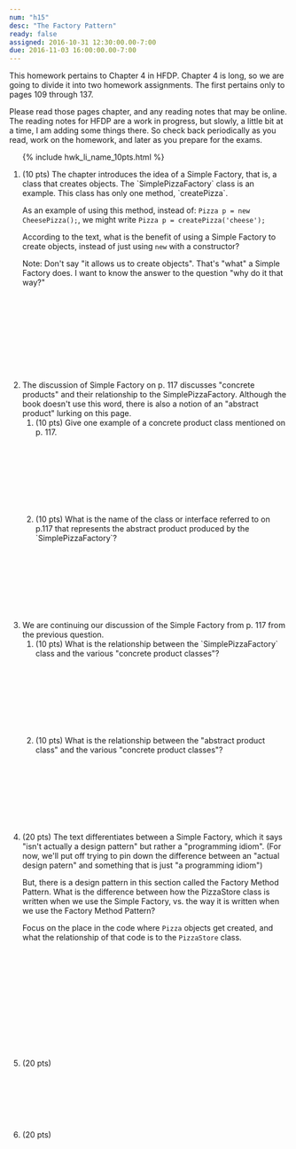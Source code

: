 ```yaml
---
num: "h15"
desc: "The Factory Pattern"
ready: false
assigned: 2016-10-31 12:30:00.00-7:00
due: 2016-11-03 16:00:00.00-7:00
---
```


This homework pertains to Chapter 4 in HFDP.  Chapter 4 is long, so we are going to divide it into two homework
assignments.  The first pertains only to pages 109 through 137.  

Please read those pages chapter, and any reading notes
that may be online.  The reading notes for HFDP are a work in progress, but slowly, a little bit at a time,
I am adding some things there.   So check back periodically as you read, work on the homework,
and later as you prepare for the exams.

<ol>

{% include hwk_li_name_10pts.html %}

<li style="margin-bottom:12em;"> (10 pts) The chapter introduces the idea of a Simple Factory, that is, a class that creates
objects.    The `SimplePizzaFactory` class is an example.     This class has only one method, `createPizza`.

As an example of using this method, instead of: `Pizza p = new CheesePizza();`, we might write `Pizza p = createPizza('cheese');`

According to the text, what is the benefit of using a Simple Factory to create objects, instead of just using `new` with a constructor?  

Note: Don't say "it allows us to create objects". That's "what" a Simple Factory does.  I want to know the answer to the question "why do it that way?"



</li>





<li style="margin-bottom:2em;" markdown="1"> The discussion of Simple Factory on p. 117 discusses  "concrete products" and their relationship to the SimplePizzaFactory.   Although the book doesn't use this word, there is also a notion of an "abstract product" lurking on this page.

<ol>

<li style="margin-bottom:10em;" markdown="1">(10 pts) Give one example of a concrete product class mentioned on p. 117.
</li>

<li style="margin-bottom:10em;" markdown="1">(10 pts) What is the name of the class or interface referred to on p.117 that represents the abstract product produced by the `SimplePizzaFactory`?
</li>

</ol>
<div class="pagebreak"></div>
</li>

<li style="margin-bottom:2em;" markdown="1"> We are continuing our discussion of the Simple Factory from p. 117 from the previous question.

<ol>
<li style="margin-bottom:10em;" markdown="1">(10 pts) What is the relationship between the `SimplePizzaFactory` class and the various "concrete product classes"?
</li>

<li style="margin-bottom:10em;" markdown="1">(10 pts) What is the relationship between the "abstract product class" and the various "concrete product classes"?
</li>

</ol>

</li>

<li style="margin-bottom:15em;" markdown="1"> (20 pts)  The text differentiates between a Simple Factory, which it says "isn't actually a design pattern" but rather a "programming idiom".    (For now, we'll put off trying to pin down the difference between an "actual design patern" and something that is just "a programming idiom")

But, there is a design pattern in this section called the Factory Method Pattern.  What is the difference between how the PizzaStore class is written when we use the Simple Factory, vs. the way it is written when we use the Factory Method Pattern?

Focus on the place in the code where `Pizza` objects get created, and what the relationship of that code is to the `PizzaStore` class.






</li>


<li style="margin-bottom:8em;"> (20 pts)

</li>

<li style="margin-bottom:12em;" markdown="1"> (20 pts) 

</li>


</ol>

<div style="display:none">
http://UCSB-CS56-F16.github.io/hwk/h15
</div>

